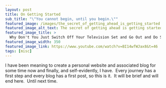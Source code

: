 ```yaml
---
layout: post
title: On Getting Started
sub_title: "\"You cannot begin, until you begin.\""
featured_image: /images/the_secret_of_getting_ahead_is_getting_started.png
featured_image_alt_text: The secret of getting ahead is getting started
featured_image_title: >
  Why Don't You Just Switch Off Your Television Set and Go Out and Do Something Less Boring Instead?
featured_image_width: 350
featured_image_link: https://www.youtube.com/watch?v=BI14wfWJax8&t=46
tags: [misc]
---
```


I have been meaning to create a personal website and associated blog for some time now and finally, and self-evidently,
I have.  Every journey has a first step and every blog has a first post, so this is it.  It will be brief and will end
here.  Until next time.
